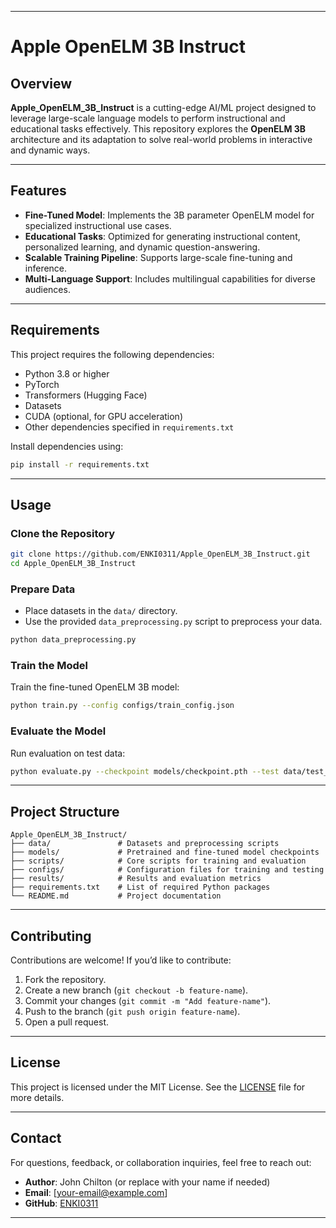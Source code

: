

---

# Apple OpenELM 3B Instruct

## Overview
**Apple_OpenELM_3B_Instruct** is a cutting-edge AI/ML project designed to leverage large-scale language models to perform instructional and educational tasks effectively. This repository explores the **OpenELM 3B** architecture and its adaptation to solve real-world problems in interactive and dynamic ways.

---

## Features
- **Fine-Tuned Model**: Implements the 3B parameter OpenELM model for specialized instructional use cases.
- **Educational Tasks**: Optimized for generating instructional content, personalized learning, and dynamic question-answering.
- **Scalable Training Pipeline**: Supports large-scale fine-tuning and inference.
- **Multi-Language Support**: Includes multilingual capabilities for diverse audiences.

---

## Requirements
This project requires the following dependencies:

- Python 3.8 or higher
- PyTorch
- Transformers (Hugging Face)
- Datasets
- CUDA (optional, for GPU acceleration)
- Other dependencies specified in `requirements.txt`

Install dependencies using:

```bash
pip install -r requirements.txt
```

---

## Usage

### Clone the Repository
```bash
git clone https://github.com/ENKI0311/Apple_OpenELM_3B_Instruct.git
cd Apple_OpenELM_3B_Instruct
```

### Prepare Data
- Place datasets in the `data/` directory.
- Use the provided `data_preprocessing.py` script to preprocess your data.

```bash
python data_preprocessing.py
```

### Train the Model
Train the fine-tuned OpenELM 3B model:
```bash
python train.py --config configs/train_config.json
```

### Evaluate the Model
Run evaluation on test data:
```bash
python evaluate.py --checkpoint models/checkpoint.pth --test data/test_data.json
```

---

## Project Structure
```
Apple_OpenELM_3B_Instruct/
├── data/               # Datasets and preprocessing scripts
├── models/             # Pretrained and fine-tuned model checkpoints
├── scripts/            # Core scripts for training and evaluation
├── configs/            # Configuration files for training and testing
├── results/            # Results and evaluation metrics
├── requirements.txt    # List of required Python packages
└── README.md           # Project documentation
```

---

## Contributing
Contributions are welcome! If you’d like to contribute:
1. Fork the repository.
2. Create a new branch (`git checkout -b feature-name`).
3. Commit your changes (`git commit -m "Add feature-name"`).
4. Push to the branch (`git push origin feature-name`).
5. Open a pull request.

---

## License
This project is licensed under the MIT License. See the [LICENSE](LICENSE) file for more details.

---

## Contact
For questions, feedback, or collaboration inquiries, feel free to reach out:

- **Author**: John Chilton (or replace with your name if needed)
- **Email**: [your-email@example.com]
- **GitHub**: [ENKI0311](https://github.com/ENKI0311)

---

